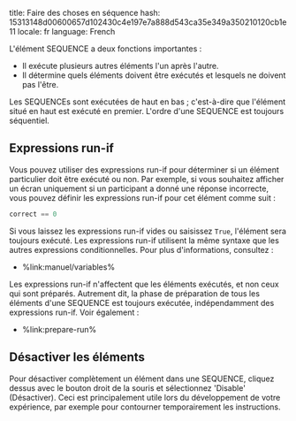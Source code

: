 title: Faire des choses en séquence
hash: 15313148d00600657d102430c4e197e7a888d543ca35e349a350210120cb1e11
locale: fr
language: French

L'élément SEQUENCE a deux fonctions importantes :

- Il exécute plusieurs autres éléments l'un après l'autre.
- Il détermine quels éléments doivent être exécutés et lesquels ne doivent pas l'être.

Les SEQUENCEs sont exécutées de haut en bas ; c'est-à-dire que l'élément situé en haut est exécuté en premier. L'ordre d'une SEQUENCE est toujours séquentiel.

## Expressions run-if

Vous pouvez utiliser des expressions run-if pour déterminer si un élément particulier doit être exécuté ou non. Par exemple, si vous souhaitez afficher un écran uniquement si un participant a donné une réponse incorrecte, vous pouvez définir les expressions run-if pour cet élément comme suit :

```python
correct == 0
```

Si vous laissez les expressions run-if vides ou saisissez `True`, l'élément sera toujours exécuté. Les expressions run-if utilisent la même syntaxe que les autres expressions conditionnelles. Pour plus d'informations, consultez :

- %link:manuel/variables%

Les expressions run-if n'affectent que les éléments exécutés, et non ceux qui sont préparés. Autrement dit, la phase de préparation de tous les éléments d'une SEQUENCE est toujours exécutée, indépendamment des expressions run-if. Voir également :

- %link:prepare-run%


## Désactiver les éléments

Pour désactiver complètement un élément dans une SEQUENCE, cliquez dessus avec le bouton droit de la souris et sélectionnez 'Disable' (Désactiver). Ceci est principalement utile lors du développement de votre expérience, par exemple pour contourner temporairement les instructions.